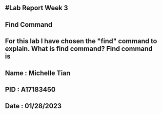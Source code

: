 #Lab Report Week 3
---

## Find Command
For this lab I have chosen the "find" command to explain.
What is find command? Find command is 
---
## Name : Michelle Tian
## PID : A17183450
## Date : 01/28/2023
